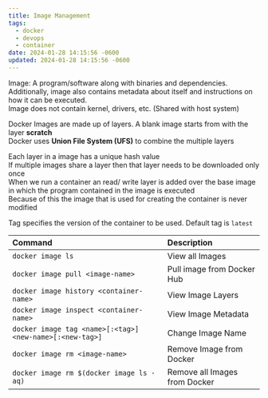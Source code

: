 ```yaml
---
title: Image Management
tags:
  - docker
  - devops
  - container
date: 2024-01-28 14:15:56 -0600
updated: 2024-01-28 14:15:56 -0600
---
```


Image: A program/software along with binaries and dependencies. Additionally, image also contains metadata about itself and instructions on how it can be executed.  
Image does not contain kernel, drivers, etc. (Shared with host system)

Docker Images are made up of layers. A blank image starts from with the layer **scratch**  
Docker uses **Union File System (UFS)** to combine the multiple layers

Each layer in a image has a unique hash value  
If multiple images share a layer then that layer needs to be downloaded only once  
When we run a container an read/ write layer is added over the base image in which the program contained in the image is executed  
Because of this the image that is used for creating the container is never modified

Tag specifies the version of the container to be used. Default tag is `latest`

| Command                                                  | Description                   |
| :------------------------------------------------------- | :---------------------------- |
| `docker image ls`                                        | View all Images               |
| `docker image pull <image-name>`                         | Pull image from Docker Hub    |
| `docker image history <container-name>`                  | View Image Layers             |
| `docker image inspect <container-name>`                  | View Image Metadata           |
| `docker image tag <name>[:<tag>] <new-name>[:<new-tag>]` | Change Image Name             |
| `docker image rm <image-name>`                           | Remove Image from Docker      |
| `docker image rm $(docker image ls -aq)`                 | Remove all Images from Docker |
